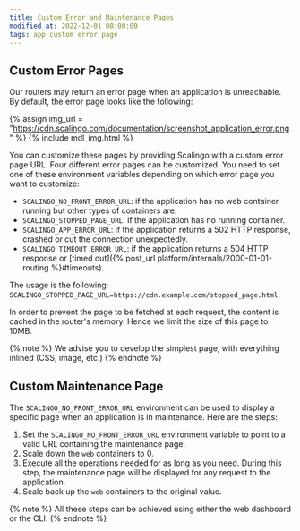 ```yaml
---
title: Custom Error and Maintenance Pages
modified_at: 2022-12-01 00:00:00
tags: app custom error page
---
```


## Custom Error Pages

Our routers may return an error page when an application is unreachable. By
default, the error page looks like the following:

{% assign img_url = "https://cdn.scalingo.com/documentation/screenshot_application_error.png" %}
{% include mdl_img.html %}

You can customize these pages by providing Scalingo with a custom error page
URL. Four different error pages can be customized. You need to set one of these
environment variables depending on which error page you want to customize:

- `SCALINGO_NO_FRONT_ERROR_URL`: if the application has no web container running
    but other types of containers are.
- `SCALINGO_STOPPED_PAGE_URL`: if the application has no running container.
- `SCALINGO_APP_ERROR_URL`: if the application returns a 502 HTTP response, crashed or cut the connection
    unexpectedly.
- `SCALINGO_TIMEOUT_ERROR_URL`: if the application returns a 504 HTTP response or [timed out]({% post_url
    platform/internals/2000-01-01-routing %}#timeouts).

The usage is the following:
`SCALINGO_STOPPED_PAGE_URL=https://cdn.example.com/stopped_page.html`.

In order to prevent the page to be fetched at each request, the content is
cached in the router's memory. Hence we limit the size of this page to 10MB.

{% note %}
We advise you to develop the simplest page, with everything inlined (CSS, image,
etc.)
{% endnote %}

## Custom Maintenance Page

The `SCALINGO_NO_FRONT_ERROR_URL` environment can be used to display a specific
page when an application is in maintenance. Here are the steps:

1. Set the `SCALINGO_NO_FRONT_ERROR_URL` environment variable to point to a
   valid URL containing the maintenance page.
2. Scale down the `web` containers to 0.
3. Execute all the operations needed for as long as you need. During this
   step, the maintenance page will be displayed for any request to the
   application.
4. Scale back up the `web` containers to the original value.

{% note %}
All these steps can be achieved using either the web dashboard or the CLI.
{% endnote %}

